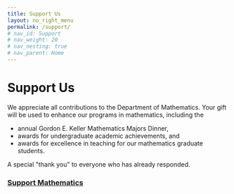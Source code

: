 ```yaml
---
title: Support Us
layout: no_right_menu
permalink: /support/
# nav_id: Support
# nav_weight: 20
# nav_nesting: true
# nav_parent: Home
---
```



# Support Us

We appreciate all contributions to the Department of Mathematics. Your gift will be used to enhance our programs in mathematics, including the

- annual Gordon E. Keller Mathematics Majors Dinner,
- awards for undergraduate academic achievements, and
- awards for excellence in teaching for our mathematics graduate students.

A special "thank you" to everyone who has already responded.

### [Support Mathematics](http://giving.virginia.edu/mathematics)
